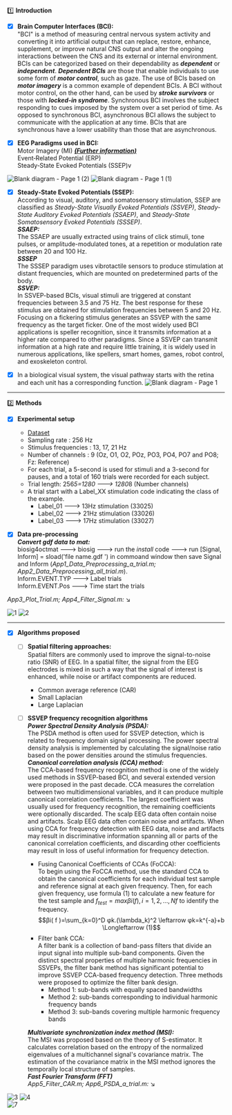 :one: **Introduction**

- [x] **Brain Computer Interfaces (BCI):**<br/>
"BCI" is a method of measuring central nervous system activity and converting it into artificial output that can replace, restore, enhance, supplement, or improve natural CNS output and alter the ongoing interactions between the CNS and its external or internal environment. BCIs can be categorized based on their dependability as ***dependent*** or ***independent***. ***Dependent BCIs*** are those that enable individuals to use some form of ***motor control***, such as gaze. The use of BCIs based on ***motor imagery*** is a common example of dependent BCIs. A BCI without motor control, on the other hand, can be used by ***stroke survivors*** or those with ***locked-in syndrome***. Synchronous BCI involves the subject responding to cues imposed by the system over a set period of time. As opposed to synchronous BCI, asynchronous BCI allows the subject to communicate with the application at any time. BCIs that are synchronous have a lower usability than those that are asynchronous.

- [x] **EEG Paradigms used in BCI:**<br/>
         Motor Imagery (MI) ***[(Further information)](https://github.com/RezaSaadatyar/Motor-imagery-based-EEG-signal-processing)***<br/>
         Event‑Related Potential (ERP)<br/>
         Steady‑State Evoked Potentials (SSEP)v

![Blank diagram - Page 1 (2)](https://user-images.githubusercontent.com/96347878/209584607-b819be1b-70a0-4706-9d5a-fed87ef27aef.png) ![Blank diagram - Page 1 (1)](https://user-images.githubusercontent.com/96347878/209584696-fb5f1cde-1271-40ba-bd23-e80a74f3b284.png)

- [x] **Steady‑State Evoked Potentials (SSEP):**<br/>
According to visual, auditory, and somatosensory stimulation, SSEP are classified as *Steady-State Visually Evoked Potentials (SSVEP)*, *Steady-State Auditory Evoked Potentials (SSAEP)*, and *Steady-State Somatosensory Evoked Potentials (SSSEP)*.<br/>
     ***SSAEP:***<br/>The SSAEP are usually extracted using trains of click stimuli, tone pulses, or amplitude-modulated tones, at a repetition or modulation rate between 20 and 100 Hz.<br/>
     ***SSSEP***<br/>
The SSSEP paradigm uses vibrotactile sensors to produce stimulation at distant frequencies, which are mounted on predetermined parts of the body.<br/> 
     ***SSVEP:***<br/>
In SSVEP-based BCIs, visual stimuli are triggered at constant frequencies between 3.5 and 75 Hz. The best response for these stimulus are obtained for stimulation frequencies between 5 and 20 Hz. Focusing on a fickering stimulus generates an SSVEP with the same frequency as the target ficker.  One of the most widely used BCI applications is speller recognition, since it transmits information at a higher rate compared to other paradigms. Since a SSVEP can transmit information at a high rate and require little training, it is widely used in numerous applications, like spellers, smart homes, games, robot control, and exoskeleton control.<br/>

- [x] In a biological visual system, the visual pathway starts with the retina and each unit has a corresponding function. ![Blank diagram - Page 1](https://user-images.githubusercontent.com/96347878/209627515-0b65056e-daa5-4e82-85ff-f630d3e19f53.png)

----

:two: **Methods**

- [x] **Experimental setup**<br/>
  - [Dataset](https://github.com/sylvchev/dataset-ssvep-led)
  - Sampling rate : 256 Hz
  - Stimulus frequencies : 13, 17, 21 Hz
  - Number of channels : 9 (Oz, O1, O2, POz, PO3, PO4, PO7 and PO8; Fz: Reference)
  - For each trial, a 5-second is used for stimuli and a 3-second for pauses, and a total of 160 trials were recorded for each subject.
  - Trial length: 256*5=1280 ---> 1280*8 (Number channels)
  - A trial start with a Label_XX stimulation code indicating the class of the example. 
    - Label_01 ---> 13Hz stimulation (33025)
    - Label_02 ---> 21Hz stimulation (33026) 
    - Label_03 ---> 17Hz stimulation (33027)

- [x] **Data pre-processing**<br/>
        ***Convert gdf data to mat:***<br/>
biosig4octmat ---> biosig ---> run the *install* code ---> run [Signal, Inform] = sload('file name.gdf ') in commoand window then save Signal and Inform (*App1_Data_Preprocessing_a_trial.m; App2_Data_Preprocessing_all_trial.m*).<br/>
       Inform.EVENT.TYP ---> Label trials<br/>
       Inform.EVENT.Pos ---> Time start the trials<br/>

*App3_Plot_Trial.m;  App4_Filter_Signal.m:* :arrow_lower_right:<br/>

![1](https://user-images.githubusercontent.com/96347878/218717042-02bdc58d-5a73-4cb2-981a-d049119ce0ed.png) ![2](https://user-images.githubusercontent.com/96347878/218717022-2f2673fa-76e8-4b85-a51f-f16a3420115f.png)

----

- [x] **Algorithms proposed** 
  - [ ] **Spatial filtering approaches:**<br/>Spatial filters are commonly used to improve the signal-to-noise ratio (SNR) of EEG. In a spatial filter, the signal from the EEG electrodes is mixed in such a way that the signal of interest is enhanced, while noise or artifact components are reduced.
     - Common average reference (CAR)
     - Small Laplacian
     - Large Laplacian 
     
  - [ ] **SSVEP frequency recognition algorithms**<br/>***Power Spectral Density Analysis (PSDA):***<br/>The PSDA method is often used for SSVEP detection, which is related to frequency domain signal processing. The power spectral density analysis is implemented by calculating the signal/noise ratio based on the power densities around the stimulus frequencies.<br/>***Canonical correlation analysis (CCA) method:*** <br/>The CCA-based frequency recognition method is one of the widely used methods in SSVEP-based BCI, and several extended version were proposed in the past decade. CCA measures the correlation between two multidimensional variables, and it can produce multiple canonical correlation coefficients. The largest coefficient was usually used for frequency recognition, the remaining coefficients were optionally discarded. The scalp EEG data often contain noise and artifacts. Scalp EEG data often contain noise and artifacts. When using CCA for frequency detection with EEG data, noise and artifacts may result in discriminative information spanning all or parts of the canonical correlation coefficients, and discarding other coefficients may result in loss of useful information for frequency detection.
    - Fusing Canonical Coefficients of CCAs (FoCCA):<br/>To begin using the FoCCA method, use the standard CCA to obtain the canonical coefficients for each individual test sample and reference signal at each given frequency. Then, for each given frequency, use formula (1) to calculate a new feature for the test sample and $f_{test} = max βi( f ) , i = 1 , 2 , . . . , Nf$ to identify the frequency.<br/>$$βi( f )=\sum_{k=0}^D φk.(\lambda_k)^2  \leftarrow φk=k^{-a}+b   \Longleftarrow (1)$$ 
    - Filter bank CCA: <br/>A filter bank is a collection of band-pass filters that divide an input signal into multiple sub-band components. Given the distinct spectral properties of multiple harmonic frequencies in SSVEPs, the filter bank method has significant potential to improve SSVEP CCA-based frequency detection. Three methods were proposed to optimize the filter bank design.
      - Method 1: sub-bands with equally spaced bandwidths
      - Method 2: sub-bands corresponding to individual harmonic frequency bands
      - Method 3: sub-bands covering multiple harmonic frequency bands

    ***Multivariate synchronization index method (MSI):*** <br/>The MSI was proposed based on the theory of S-estimator. It calculates correlation based on the entropy of the normalized eigenvalues of a multichannel signal's covariance matrix. The estimation of the covariance matrix in the MSI method ignores the temporally local structure of samples.<br/>
    ***Fast Fourier Transform (FFT)***<br/>
  *App5_Filter_CAR.m; App6_PSDA_a_trial.m:* :arrow_lower_right:

![3](https://user-images.githubusercontent.com/96347878/218726457-8b5d6773-f33a-4e97-9a76-166e3654d6dc.png) ![4](https://user-images.githubusercontent.com/96347878/218726433-d36dbd69-167a-41c4-8b06-26c3fa3104b8.png)<br/>
![7](https://user-images.githubusercontent.com/96347878/218873107-ae3bed8c-218d-4783-ba2e-3ab6841955aa.JPG)
